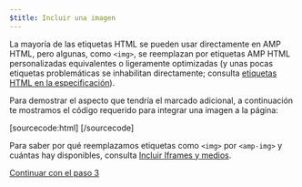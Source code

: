 ```yaml
---
$title: Incluir una imagen
---
```


La mayoría de las etiquetas HTML se pueden usar directamente en AMP HTML, pero algunas, como `<img>`, se reemplazan por etiquetas AMP HTML personalizadas equivalentes o ligeramente optimizadas (y unas pocas etiquetas problemáticas se inhabilitan directamente; consulta [etiquetas HTML en la especificación](https://github.com/ampproject/amphtml/blob/master/spec/amp-html-format.md)).

Para demostrar el aspecto que tendría el marcado adicional, a continuación te mostramos el código requerido para integrar una imagen a la página:

[sourcecode:html]
<amp-img src="bienvenido.jpg" alt="Bienvenido" height="400" width="800"></amp-img>
[/sourcecode]

Para saber por qué reemplazamos etiquetas como `<img>` por `<amp-img>` y cuántas hay disponibles, consulta [Incluir Iframes y medios](/docs/guides/amp_replacements.html).

<a class="go-button button" href="/es/docs/get_started/create/presentation_layout.html">Continuar con el paso 3</a>
